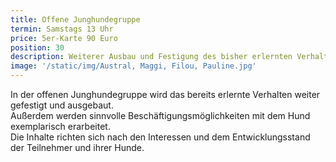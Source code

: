 ```yaml
---
title: Offene Junghundegruppe
termin: Samstags 13 Uhr
price: 5er-Karte 90 Euro
position: 30
description: Weiterer Ausbau und Festigung des bisher erlernten Verhaltens.
image: '/static/img/Austral, Maggi, Filou, Pauline.jpg'
---
```

In der offenen Junghundegruppe wird das bereits erlernte Verhalten weiter gefestigt und ausgebaut. \
Außerdem werden sinnvolle Beschäftigungsmöglichkeiten mit dem Hund exemplarisch erarbeitet. \
Die Inhalte richten sich nach den Interessen und dem Entwicklungsstand der Teilnehmer und ihrer Hunde.
